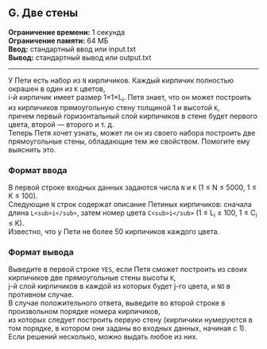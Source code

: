 ## G. Две стены

**Ограничение времени:** 1 секунда  
**Ограничение памяти:** 64 МБ  
**Ввод:** стандартный ввод или input.txt  
**Вывод:** стандартный вывод или output.txt  

---

У Пети есть набор из `N` кирпичиков. Каждый кирпичик полностью окрашен в один из `K` цветов,  
i-й кирпичик имеет размер 1×1×L<sub>i</sub>. Петя знает, что он может построить из кирпичиков прямоугольную стену толщиной 1 и высотой `K`,  
причем первый горизонтальный слой кирпичиков в стене будет первого цвета, второй — второго и т. д.  
Теперь Петя хочет узнать, может ли он из своего набора построить две прямоугольные стены, обладающие тем же свойством. Помогите ему выяснить это.

### Формат ввода

В первой строке входных данных задаются числа `N` и `K` (1 ≤ N ≤ 5000, 1 ≤ K ≤ 100).  
Следующие `N` строк содержат описание Петиных кирпичиков: сначала длина `L<sub>i</sub>`, затем номер цвета `C<sub>i</sub>` (1 ≤ L<sub>i</sub> ≤ 100, 1 ≤ C<sub>i</sub> ≤ K).  
Известно, что у Пети не более 50 кирпичиков каждого цвета.

### Формат вывода

Выведите в первой строке `YES`, если Петя сможет построить из своих кирпичиков две прямоугольные стены высоты `K`,  
j-й слой кирпичиков в каждой из которых будет j-го цвета, и `NO` в противном случае.  
В случае положительного ответа, выведите во второй строке в произвольном порядке номера кирпичиков,  
из которых следует построить первую стену (кирпичики нумеруются в том порядке, в котором они заданы во входных данных, начиная с 1).  
Если решений несколько, можно выдать любое из них.